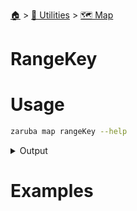 <!--startTocHeader-->
[🏠](../../README.md) > [🔧 Utilities](../README.md) > [🗺️ Map](README.md)
# RangeKey
<!--endTocHeader-->

# Usage

<!--startCode-->
```bash
zaruba map rangeKey --help
```
 
<details>
<summary>Output</summary>
 
```````
Print map keys

Usage:
  zaruba map rangeKey <jsonMap> [flags]

Flags:
  -h, --help   help for rangeKey
```````
</details>
<!--endCode-->

# Examples



<!--startTocSubTopic-->
<!--endTocSubTopic-->